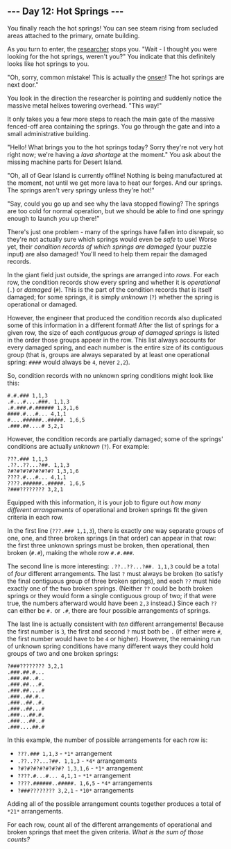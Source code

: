 ## --- Day 12: Hot Springs ---

You finally reach the hot springs! You can see steam rising from secluded areas
attached to the primary, ornate building.

As you turn to enter, the [researcher][1] stops you. "Wait - I thought you were
looking for the hot springs, weren't you?" You indicate that this definitely
looks like hot springs to you.

"Oh, sorry, common mistake! This is actually the [onsen][2]! The hot springs are
next door."

You look in the direction the researcher is pointing and suddenly notice the
massive metal helixes towering overhead. "This way!"

It only takes you a few more steps to reach the main gate of the massive
fenced-off area containing the springs. You go through the gate and into a small
administrative building.

"Hello! What brings you to the hot springs today? Sorry they're not very hot
right now; we're having a *lava shortage* at the moment." You ask about the
missing machine parts for Desert Island.

"Oh, all of Gear Island is currently offline! Nothing is being manufactured at
the moment, not until we get more lava to heat our forges. And our springs. The
springs aren't very springy unless they're hot!"

"Say, could you go up and see why the lava stopped flowing? The springs are too
cold for normal operation, but we should be able to find one springy enough to
launch *you* up there!"

There's just one problem - many of the springs have fallen into disrepair, so
they're not actually sure which springs would even be *safe* to use! Worse yet,
their *condition records of which springs are damaged* (your puzzle input) are
also damaged! You'll need to help them repair the damaged records.

In the giant field just outside, the springs are arranged into *rows*. For each
row, the condition records show every spring and whether it is *operational*
(`.`) or *damaged* (`#`). This is the part of the condition records that is
itself damaged; for some springs, it is simply *unknown* (`?`) whether the
spring is operational or damaged.

However, the engineer that produced the condition records also duplicated some
of this information in a different format! After the list of springs for a given
row, the size of each *contiguous group of damaged springs* is listed in the
order those groups appear in the row. This list always accounts for every
damaged spring, and each number is the entire size of its contiguous group (that
is, groups are always separated by at least one operational spring: `####` would
always be `4`, never `2,2`).

So, condition records with no unknown spring conditions might look like this:

```
#.#.### 1,1,3
.#...#....###. 1,1,3
.#.###.#.###### 1,3,1,6
####.#...#... 4,1,1
#....######..#####. 1,6,5
.###.##....# 3,2,1

```

However, the condition records are partially damaged; some of the springs'
conditions are actually *unknown* (`?`). For example:

```
???.### 1,1,3
.??..??...?##. 1,1,3
?#?#?#?#?#?#?#? 1,3,1,6
????.#...#... 4,1,1
????.######..#####. 1,6,5
?###???????? 3,2,1

```

Equipped with this information, it is your job to figure out *how many different
arrangements* of operational and broken springs fit the given criteria in each
row.

In the first line (`???.### 1,1,3`), there is exactly *one* way separate groups
of one, one, and three broken springs (in that order) can appear in that row:
the first three unknown springs must be broken, then operational, then broken
(`#.#`), making the whole row `#.#.###`.

The second line is more interesting: `.??..??...?##. 1,1,3` could be a total of
*four* different arrangements. The last `?` must always be broken (to satisfy
the final contiguous group of three broken springs), and each `??` must hide
exactly one of the two broken springs. (Neither `??` could be both broken
springs or they would form a single contiguous group of two; if that were true,
the numbers afterward would have been `2,3` instead.) Since each `??` can either
be `#.` or `.#`, there are four possible arrangements of springs.

The last line is actually consistent with *ten* different arrangements! Because
the first number is `3`, the first and second `?` must both be `.` (if either
were `#`, the first number would have to be `4` or higher). However, the
remaining run of unknown spring conditions have many different ways they could
hold groups of two and one broken springs:

```
?###???????? 3,2,1
.###.##.#...
.###.##..#..
.###.##...#.
.###.##....#
.###..##.#..
.###..##..#.
.###..##...#
.###...##.#.
.###...##..#
.###....##.#

```

In this example, the number of possible arrangements for each row is:

* `???.### 1,1,3` - `*1*` arrangement
* `.??..??...?##. 1,1,3` - `*4*` arrangements
* `?#?#?#?#?#?#?#? 1,3,1,6` - `*1*` arrangement
* `????.#...#... 4,1,1` - `*1*` arrangement
* `????.######..#####. 1,6,5` - `*4*` arrangements
* `?###???????? 3,2,1` - `*10*` arrangements

Adding all of the possible arrangement counts together produces a total of
`*21*` arrangements.

For each row, count all of the different arrangements of operational and broken
springs that meet the given criteria. *What is the sum of those counts?*

[1]: 11
[2]: https://en.wikipedia.org/wiki/Onsen
